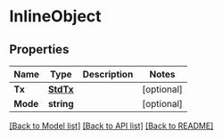 # InlineObject

## Properties

Name | Type | Description | Notes
------------ | ------------- | ------------- | -------------
**Tx** | [**StdTx**](StdTx.md) |  | [optional] 
**Mode** | **string** |  | [optional] 

[[Back to Model list]](../README.md#documentation-for-models) [[Back to API list]](../README.md#documentation-for-api-endpoints) [[Back to README]](../README.md)


